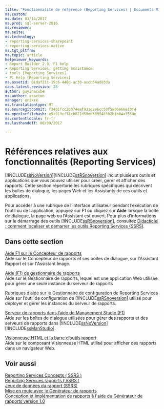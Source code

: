 ```yaml
---
title: "Fonctionnalité de référence (Reporting Services) | Documents Microsoft"
ms.custom: 
ms.date: 03/14/2017
ms.prod: sql-server-2016
ms.reviewer: 
ms.suite: 
ms.technology:
- reporting-services-sharepoint
- reporting-services-native
ms.tgt_pltfrm: 
ms.topic: article
helpviewer_keywords:
- Report Builder 2.0, F1 help
- Reporting Services, getting assistance
- tools [Reporting Services]
- F1 Help [Reporting Services]
ms.assetid: 01daf21c-19c6-448d-ac30-accb54ad83da
caps.latest.revision: 28
author: guyinacube
ms.author: asaxton
manager: erikre
ms.translationtype: MT
ms.sourcegitcommit: f3481fcc2bb74eaf93182e6cc58f5a06666e10f4
ms.openlocfilehash: e9a913cf74cb021d59ed5099483b2b1b04af554e
ms.contentlocale: fr-fr
ms.lasthandoff: 08/09/2017

---
```

# <a name="feature-reference-reporting-services"></a>Références relatives aux fonctionnalités (Reporting Services)
  [!INCLUDE[ssNoVersion](../includes/ssnoversion-md.md)][!INCLUDE[ssRSnoversion](../includes/ssrsnoversion-md.md)] inclut plusieurs outils et applications que vous pouvez utiliser pour créer, gérer et afficher des rapports. Cette section répertorie les rubriques spécifiques qui décrivent les boîtes de dialogue, les pages Web et les Assistants de ces outils et applications.  
  
 Pour accéder à une rubrique de l’interface utilisateur pendant l’exécution de l’outil ou de l’application, appuyez sur F1 ou cliquez sur **Aide** lorsque la boîte de dialogue, la page web ou l’Assistant est ouvert. Pour plus d’informations sur le démarrage des outils [!INCLUDE[ssRSnoversion](../includes/ssrsnoversion-md.md)], consultez [Didacticiel : comment localiser et démarrer les outils Reporting Services &#40;SSRS&#41;](../reporting-services/tools/tutorial-how-to-locate-and-start-reporting-services-tools-ssrs.md).  
  
## <a name="in-this-section"></a>Dans cette section  
 [Aide F1 sur le Concepteur de rapports](../reporting-services/tools/report-designer-f1-help.md)  
 Aide sur le Concepteur de rapports et ses boîtes de dialogue, sur l'Assistant Rapport et sur l'Assistant Image.  
  
 [Aide (F1) de gestionnaire de rapports](http://msdn.microsoft.com/library/e0137273-85b8-45f0-83e5-38a50481768f)  
 Aide sur le Gestionnaire de rapports, lequel est une application Web utilisée pour gérer une seule instance du serveur de rapports  
  
 [Rubriques d’aide sur le Gestionnaire de configuration de Reporting Services](http://msdn.microsoft.com/library/7b6fb18e-ec39-4661-88e3-977ed64e2c82)  
 Aide sur l’outil de configuration de [!INCLUDE[ssRSnoversion](../includes/ssrsnoversion-md.md)] utilisé pour déployer et gérer les instances du serveur de rapports.  
  
 [Serveur de rapports dans l’aide de Management Studio (F1)](../reporting-services/tools/report-server-in-management-studio-f1-help.md)  
 Aide sur les boîtes de dialogue utilisées pour gérer des rapports et des serveurs de rapports dans [!INCLUDE[ssNoVersion](../includes/ssnoversion-md.md)] [!INCLUDE[ssManStudio](../includes/ssmanstudio-md.md)].  
  
 [Visionneuse HTML et la barre d’outils rapport](../reporting-services/html-viewer-and-the-report-toolbar.md)  
 Aide sur le composant Visionneuse HTML utilisé pour afficher des rapports dans un navigateur Web.  
  
## <a name="see-also"></a>Voir aussi  
 [Reporting Services Concepts &#40; SSRS &#41;](../reporting-services/reporting-services-concepts-ssrs.md)   
 [Reporting Services rapports &#40; SSRS &#41;](../reporting-services/reports/reporting-services-reports-ssrs.md)   
 [Jeux de données du rapport &#40;SSRS&#41;](../reporting-services/report-data/report-datasets-ssrs.md)   
 [Mise en route avec le Générateur de rapports](http://www.microsoft.com/download/en/details.aspx?id=29072)   
 [Conception et implémentation de rapports à l'aide du Générateur de rapports version 1.0](http://go.microsoft.com/fwlink/?LinkId=142601)  
  
  
